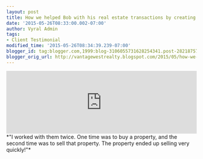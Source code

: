 ```yaml
---
layout: post
title: How we helped Bob with his real estate transactions by creating a quick process
date: '2015-05-26T08:33:00.002-07:00'
author: Vyral Admin
tags:
- Client Testimonial
modified_time: '2015-05-26T08:34:39.239-07:00'
blogger_id: tag:blogger.com,1999:blog-3106055731628254341.post-2821875792991152772
blogger_orig_url: http://vantagewestrealty.blogspot.com/2015/05/how-we-helped-bob-with-his-real-estate.html
---
```


<iframe width="100%" height="166" scrolling="no" frameborder="no" src="https://w.soundcloud.com/player/?url=https%3A//api.soundcloud.com/tracks/206761762&amp;color=ff5500&amp;auto_play=false&amp;hide_related=false&amp;show_comments=true&amp;show_user=true&amp;show_reposts=false"></iframe>
*"I worked with them twice. One time was to buy a property, and the second time was to sell that property. The property ended up selling very quickly!"*
